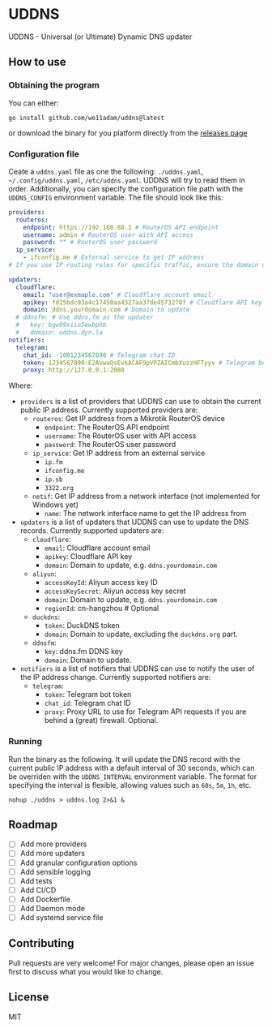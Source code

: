 # UDDNS

UDDNS - Universal (or Ultimate) Dynamic DNS updater

## How to use

### Obtaining the program

You can either:

`go install github.com/we11adam/uddns@latest`

or download the binary for you platform directly from the [releases page](https://github.com/we11adam/uddns/releases/)

### Configuration file

Ceate a `uddns.yaml` file as one the following: `./uddns.yaml`, `~/.config/uddns.yaml`,
`/etc/uddns.yaml`. UDDNS will try to read them in order. Additionally, you can specify the configuration file path with the `UDDNS_CONFIG` environment variable.
The file should look like this:

```yaml
providers:
  routeros:
    endpoint: https://192.168.88.1 # RouterOS API endpoint
    username: admin # RouterOS user with API access
    password: "" # RouterOS user password
  ip_service:
    - ifconfig.me # External service to get IP address
# If you use IP routing rules for specific traffic, ensure the domain used by ip_service is excluded.

updaters:
  cloudflare:
    email: "user@exmaple.com" # Cloudflare account email
    apikey: fd25bdc03a4c17450aa4327aa37de4573270f # Cloudflare API key
    domain: ddns.yourdomain.com # Domain to update
  # ddnsfm: # Use ddns.fm as the updater
  #   key: bgw99xiio5ewbphb
  #   domain: uddns.dyn.la
notifiers:
  telegram:
    chat_id: -1001234567890 # Telegram chat ID
    token: 1234567890:E2AvwaQsEvkACAF9pVPZAICmbXuzzHFTyyv # Telegram bot token
    proxy: http://127.0.0.1:2080
```

Where:

- `providers` is a list of providers that UDDNS can use to obtain the current public IP address. Currently supported providers are:
  - `routeros`: Get IP address from a Mikrotik RouterOS device
    - `endpoint`: The RouterOS API endpoint
    - `username`: The RouterOS user with API access
    - `password`: The RouterOS user password
  - `ip_service`: Get IP address from an external service
    - `ip.fm`
    - `ifconfig.me`
    - `ip.sb`
    - `3322.org`
  - `netif`: Get IP address from a network interface (not implemented for Windows yet)
    - `name`: The network interface name to get the IP address from
- `updaters` is a list of updaters that UDDNS can use to update the DNS records. Currently supported updaters are:
  - `cloudflare`:
    - `email`: Cloudflare account email
    - `apikey`: Cloudflare API key
    - `domain`: Domain to update, e.g. `ddns.yourdomain.com`
  - `aliyun`:
    - `accessKeyId`: Aliyun access key ID
    - `accessKeySecret`: Aliyun access key secret
    - `domain`: Domain to update, e.g. `ddns.yourdomain.com`
    - `regionId`: cn-hangzhou # Optional
  - `duckdns`:
    - `token`: DuckDNS token
    - `domain`: Domain to update, excluding the `duckdns.org` part.
  - `ddnsfm`:
    - `key`: ddns.fm DDNS key
    - `domain`: Domain to update.
- `notifiers` is a list of notifiers that UDDNS can use to notify the user of the IP address change. Currently supported notifiers are:
  - `telegram`:
    - `token`: Telegram bot token
    - `chat_id`: Telegram chat ID
    - `proxy`: Proxy URL to use for Telegram API requests if you are behind a (great) firewall. Optional.

### Running

Run the binary as the following. It will update the DNS record with the current public IP address with a default interval of 30 seconds, which can be overriden with the `UDDNS_INTERVAL` environment variable. The format for specifying the interval is flexible, allowing values such as `60s`, `5m`, `1h`, etc.

```shell
nohup ./uddns > uddns.log 2>&1 &
```

## Roadmap

- [ ] Add more providers
- [ ] Add more updaters
- [ ] Add granular configuration options
- [ ] Add sensible logging
- [ ] Add tests
- [ ] Add CI/CD
- [ ] Add Dockerfile
- [ ] Add Daemon mode
- [ ] Add systemd service file

## Contributing

Pull requests are very welcome! For major changes, please open an issue first to discuss what you would like to change.

## License

MIT
